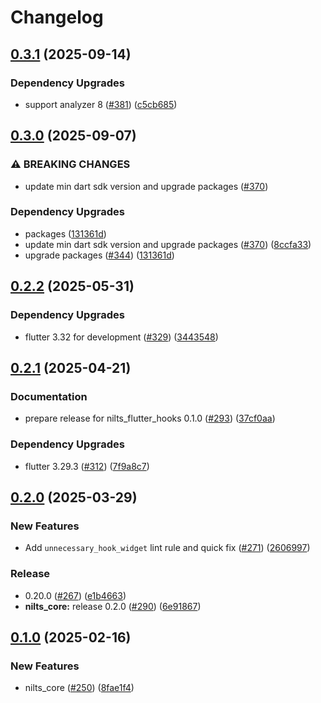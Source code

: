 # Changelog

## [0.3.1](https://github.com/dassssshers/nilts/compare/nilts_core-v0.3.0...nilts_core-v0.3.1) (2025-09-14)


### Dependency Upgrades

* support analyzer 8 ([#381](https://github.com/dassssshers/nilts/issues/381)) ([c5cb685](https://github.com/dassssshers/nilts/commit/c5cb685bd077294ff94c078f3188ce9cbbf833e8))

## [0.3.0](https://github.com/dassssshers/nilts/compare/nilts_core-v0.2.2...nilts_core-v0.3.0) (2025-09-07)


### ⚠ BREAKING CHANGES

* update min dart sdk version and upgrade packages ([#370](https://github.com/dassssshers/nilts/issues/370))

### Dependency Upgrades

* packages ([131361d](https://github.com/dassssshers/nilts/commit/131361d8d9aba2de49aaa4ad17259bbe31c5ef69))
* update min dart sdk version and upgrade packages ([#370](https://github.com/dassssshers/nilts/issues/370)) ([8ccfa33](https://github.com/dassssshers/nilts/commit/8ccfa33e2666b42d1062b8a209af34dc24f6f58b))
* upgrade packages ([#344](https://github.com/dassssshers/nilts/issues/344)) ([131361d](https://github.com/dassssshers/nilts/commit/131361d8d9aba2de49aaa4ad17259bbe31c5ef69))

## [0.2.2](https://github.com/dassssshers/nilts/compare/nilts_core-v0.2.1...nilts_core-v0.2.2) (2025-05-31)


### Dependency Upgrades

* flutter 3.32 for development ([#329](https://github.com/dassssshers/nilts/issues/329)) ([3443548](https://github.com/dassssshers/nilts/commit/3443548c90a44da93d4f03477faaa41bce88c257))

## [0.2.1](https://github.com/dassssshers/nilts/compare/nilts_core-v0.2.0...nilts_core-v0.2.1) (2025-04-21)


### Documentation

* prepare release for nilts_flutter_hooks 0.1.0 ([#293](https://github.com/dassssshers/nilts/issues/293)) ([37cf0aa](https://github.com/dassssshers/nilts/commit/37cf0aa29d98ecedca3ef8e9683dfc51fcafd88b))


### Dependency Upgrades

* flutter 3.29.3 ([#312](https://github.com/dassssshers/nilts/issues/312)) ([7f9a8c7](https://github.com/dassssshers/nilts/commit/7f9a8c743c178f47a99289ffc865a628b4697d57))

## [0.2.0](https://github.com/dassssshers/nilts/compare/nilts_core-v0.1.0...nilts_core-v0.2.0) (2025-03-29)


### New Features

* Add `unnecessary_hook_widget` lint rule and quick fix ([#271](https://github.com/dassssshers/nilts/issues/271)) ([2606997](https://github.com/dassssshers/nilts/commit/26069975d4eac3fe4137e08ee03a4b4531877117))


### Release

* 0.20.0 ([#267](https://github.com/dassssshers/nilts/issues/267)) ([e1b4663](https://github.com/dassssshers/nilts/commit/e1b4663892bac4aba3fb56923689fbbe479b0238))
* **nilts_core:** release 0.2.0 ([#290](https://github.com/dassssshers/nilts/issues/290)) ([6e91867](https://github.com/dassssshers/nilts/commit/6e918673f903964d61f2d695e52efc8646b2f409))

## [0.1.0](https://github.com/dassssshers/nilts/releases/tag/nilts_core-v0.1.0) (2025-02-16)

### New Features

* nilts_core ([#250](https://github.com/dassssshers/nilts/issues/250)) ([8fae1f4](https://github.com/dassssshers/nilts/commit/8fae1f444a93368d0987c4fa2f4c475c47c6f4e8))
